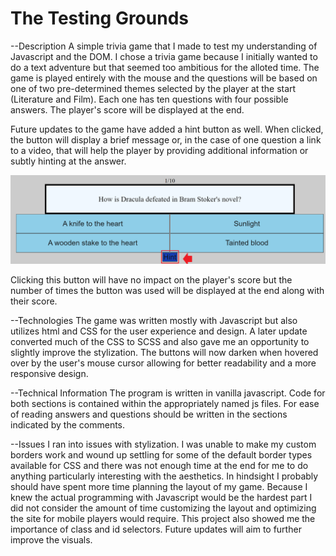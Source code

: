 # The Testing Grounds

--Description
A simple trivia game that I made to test my understanding of Javascript and the DOM. I chose a trivia game because I initially wanted to do a text adventure but that seemed too ambitious for the alloted time. 
The game is played entirely with the mouse and the questions will be based on one of two pre-determined themes selected by the player at the start (Literature and Film). Each one has ten questions with four possible answers. The player's score will be displayed at the end.

Future updates to the game have added a hint button as well. When clicked, the button will display a brief message or, in the case of one question a link to a video, that will help the player by providing additional information or subtly hinting at the answer.

![](ReadmeImages/hint.png)

Clicking this button will have no impact on the player's score but the number of times the button was used will be displayed at the end along with their score. 


--Technologies
The game was written mostly with Javascript but also utilizes html and CSS for the user experience and design. A later update converted much of the CSS to SCSS and also gave me an opportunity to slightly improve the stylization. The buttons will now darken when hovered over by the user's mouse cursor allowing for better readability and a more responsive design. 

--Technical Information
The program is written in vanilla javascript. Code for both sections is contained within the appropriately named js files. For ease of reading answers and questions should be written in the sections indicated by the comments.

--Issues
I ran into issues with stylization. I was unable to make my custom borders work and wound up settling for some of the default border types available for CSS and there was not enough time at the end for me to do anything particularly interesting with the aesthetics. In hindsight I probably should have spent more time planning the layout of my game. Because I knew the actual programming with Javascript would be the hardest part I did not consider the amount of time customizing the layout and optimizing the site for mobile players would require. This project also showed me the importance of class and id selectors. Future updates will aim to further improve the visuals.
